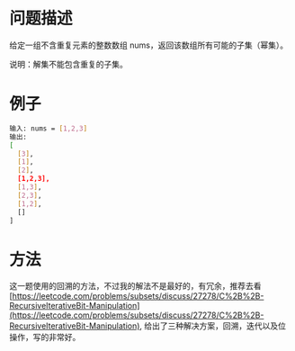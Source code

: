 # 问题描述

给定一组不含重复元素的整数数组 nums，返回该数组所有可能的子集（幂集）。

说明：解集不能包含重复的子集。

# 例子

```bash
输入: nums = [1,2,3]
输出:
[
  [3],
  [1],
  [2],
  [1,2,3],
  [1,3],
  [2,3],
  [1,2],
  []
]
```

# 方法

这一题使用的回溯的方法，不过我的解法不是最好的，有冗余，推荐去看[https://leetcode.com/problems/subsets/discuss/27278/C%2B%2B-RecursiveIterativeBit-Manipulation](https://leetcode.com/problems/subsets/discuss/27278/C%2B%2B-RecursiveIterativeBit-Manipulation), 给出了三种解决方案，回溯，迭代以及位操作，写的非常好。


